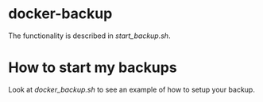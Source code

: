 # docker-backup

The functionality is described in *start_backup.sh*.

# How to start my backups
Look at *docker_backup.sh* to see an example of how to setup your backup.
